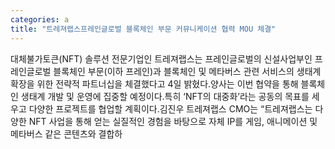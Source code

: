 ```yaml
---
categories: a
title: "트레져랩스프레인글로벌 블록체인 부문 커뮤니케이션 협력 MOU 체결"
---
```

대체불가토큰(NFT) 솔루션 전문기업인 트레져랩스는 프레인글로벌의 신설사업부인 프레인글로벌 블록체인 부문(이하 프레인)과 블록체인 및 메타버스 관련 서비스의 생태계 확장을 위한 전략적 파트너십을 체결했다고 4일 밝혔다.양사는 이번 협약을 통해 블록체인 생태계 개발 및 운영에 집중할 예정이다.특히 ‘NFT의 대중화’라는 공동의 목표를 세우고 다양한 프로젝트를 협업할 계획이다.김진우 트레져랩스 CMO는 “트레져랩스는 다양한 NFT 사업을 통해 얻는 실질적인 경험을 바탕으로 자체 IP를 게임, 애니메이션 및 메타버스 같은 콘텐츠와 결합하
